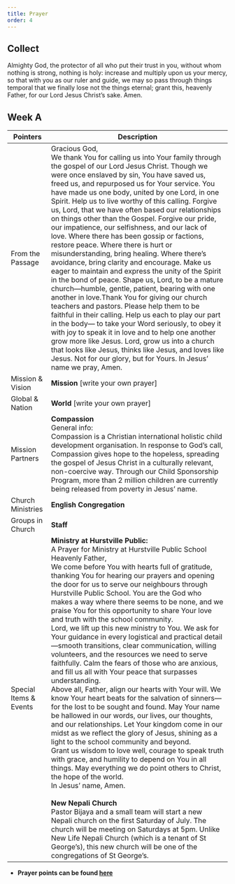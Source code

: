 ```yaml
---
title: Prayer
order: 4
---
```


## Collect
Almighty God, the protector of all who put their trust in you, without whom nothing is strong, nothing is holy: increase and multiply upon us your mercy, so that with you as our ruler and guide, we may so pass through things temporal that we finally lose not the things eternal; grant this, heavenly Father, for our Lord Jesus Christ’s sake. Amen.


## Week A

| Pointers | Description |
| --- | --- |
| From the Passage |Gracious God, <br> We thank You for calling us into Your family through the gospel of our Lord Jesus Christ. Though we were once enslaved by sin, You have saved us, freed us, and repurposed us for Your service. You have made us one body, united by one Lord, in one Spirit. Help us to live worthy of this calling. Forgive us, Lord, that we have often based our relationships on things other than the Gospel. Forgive our pride, our impatience, our selfishness, and our lack of love. Where there has been gossip or factions, restore peace. Where there is hurt or misunderstanding, bring healing. Where there’s avoidance, bring clarity and encourage. Make us eager to maintain and express the unity of the Spirit in the bond of peace. Shape us, Lord, to be a mature church—humble, gentle, patient, bearing with one another in love.Thank You for giving our church teachers and pastors. Please help them to be faithful in their calling. Help us each to play our part in the body— to take your Word seriously, to obey it with joy to speak it in love and to help one another grow more like Jesus. Lord, grow us into a church that looks like Jesus, thinks like Jesus, and loves like Jesus. Not for our glory, but for Yours. In Jesus’ name we pray, Amen.| 
| Mission & Vision | **Mission** [write your own prayer] | 
| Global & Nation | **World** [write your own prayer] |
| Mission Partners  | **Compassion** <br> General info:<br> Compassion is a Christian international holistic child development organisation. In response to God’s call, Compassion gives hope to the hopeless, spreading the gospel of Jesus Christ in a culturally relevant, non-coercive way. Through our Child Sponsorship Program, more than 2 million children are currently being released from poverty in Jesus’ name.|
| Church Ministries | **English Congregation** |
| Groups in Church | **Staff** |
|Special Items & Events | **Ministry at Hurstville Public:**<br>A Prayer for Ministry at Hurstville Public School<br>Heavenly Father,<br>We come before You with hearts full of gratitude, thanking You for hearing our prayers and opening the door for us to serve our neighbours through Hurstville Public School. You are the God who makes a way where there seems to be none, and we praise You for this opportunity to share Your love and truth with the school community.<br>Lord, we lift up this new ministry to You. We ask for Your guidance in every logistical and practical detail—smooth transitions, clear communication, willing volunteers, and the resources we need to serve faithfully. Calm the fears of those who are anxious, and fill us all with Your peace that surpasses understanding.<br>Above all, Father, align our hearts with Your will. We know Your heart beats for the salvation of sinners—for the lost to be sought and found. May Your name be hallowed in our words, our lives, our thoughts, and our relationships. Let Your kingdom come in our midst as we reflect the glory of Jesus, shining as a light to the school community and beyond.<br>Grant us wisdom to love well, courage to speak truth with grace, and humility to depend on You in all things. May everything we do point others to Christ, the hope of the world.<br>In Jesus’ name, Amen. <br> <br> **New Nepali Church** <br> Pastor Bijaya and a small team will start a new Nepali church on the first Saturday of July. The church will be meeting on Saturdays at 5pm. Unlike New Life Nepali Church (which is a tenant of St George’s), this new church will be one of the congregations of St George’s.|
 


- **Prayer points can be found [here](https://stgeorgeshurstville.org.au/prayer)**
